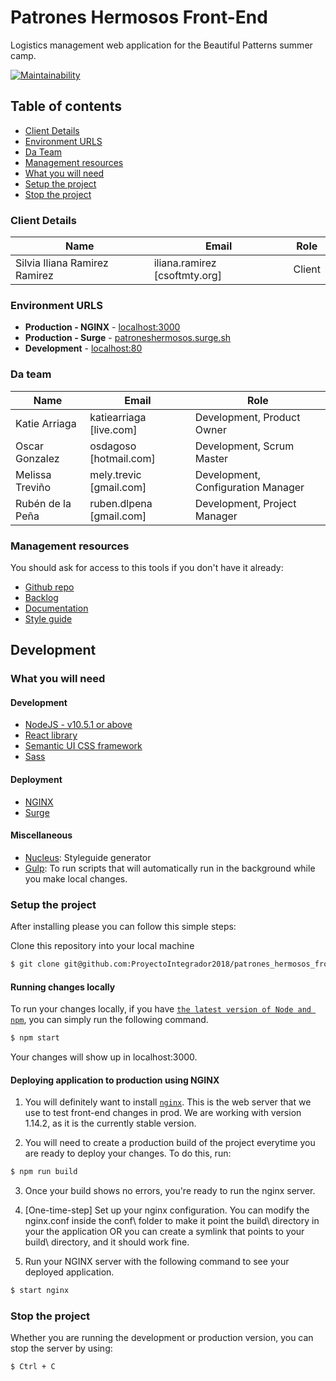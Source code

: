 # Patrones Hermosos Front-End

Logistics management web application for the Beautiful Patterns summer camp.

[![Maintainability](https://api.codeclimate.com/v1/badges/040a18f37da4894b1265/maintainability)](https://codeclimate.com/github/ProyectoIntegrador2018/patrones_hermosos_frontend/maintainability)

## Table of contents

* [Client Details](#client-details)
* [Environment URLS](#environment-urls)
* [Da Team](#team)
* [Management resources](#management-resources)
* [What you will need](#what-you-will-need)
* [Setup the project](#setup-the-project)
* [Stop the project](#stop-the-project)

### Client Details 

| Name               | Email             | Role |
| ------------------ | ----------------- | ---- |
| Silvia Iliana Ramirez Ramirez | iliana.ramirez [csoftmty.org] | Client |


### Environment URLS

* **Production - NGINX** - [localhost:3000](https://localhost:3000)
* **Production - Surge** - [patroneshermosos.surge.sh](http://patroneshermosos.surge.sh)
* **Development** - [localhost:80](https://localhost:80)

### Da team

| Name           | Email             | Role        |
| -------------- | ----------------- | ----------- |
| Katie Arriaga | katiearriaga [live.com] | Development, Product Owner |
| Oscar Gonzalez | osdagoso [hotmail.com] | Development, Scrum Master |
| Melissa Treviño | mely.trevic [gmail.com] | Development, Configuration Manager |
| Rubén de la Peña | ruben.dlpena [gmail.com] | Development, Project Manager |


### Management resources

You should ask for access to this tools if you don't have it already:

* [Github repo](https://github.com/ProyectoIntegrador2018/patrones_hermosos_frontend)
* [Backlog](https://github.com/ProyectoIntegrador2018/patrones_hermosos/projects/1)
* [Documentation](https://drive.google.com/open?id=1d96uJnjeu13aSVAOIVgP4_Rpif_TdYBF)
* [Style guide](http://styles-patroneshermosos.surge.sh/index.html)

## Development

### What you will need

#### Development
* [NodeJS - v10.5.1 or above](https://nodejs.org/en/)
* [React library](https://semantic-ui.com/)
* [Semantic UI CSS framework](https://semantic-ui.com/)
* [Sass](https://facebook.github.io/create-react-app/docs/adding-a-sass-stylesheet)

#### Deployment
* [NGINX](https://nginx.org/)
* [Surge](https://surge.sh/)

#### Miscellaneous
* [Nucleus](https://holidaypirates.github.io/nucleus/getting-started.html): Styleguide generator
* [Gulp](https://www.npmjs.com/package/gulp-download): To run scripts that will automatically run in the background while you make local changes.

### Setup the project

After installing please you can follow this simple steps:

Clone this repository into your local machine

```bash
$ git clone git@github.com:ProyectoIntegrador2018/patrones_hermosos_frontend.git
```

#### Running changes locally

To run your changes locally, if you have [`the latest version of Node and npm`](https://nodejs.org/en/download/), you can simply run the following command.

```bash
$ npm start
```
Your changes will show up in localhost:3000. 

#### Deploying application to production using NGINX

1. You will definitely want to install [`nginx`](https://nginx.org/en/download.html). This is the web server that we use to test front-end changes in prod. We are working with version 1.14.2, as it is the currently stable version.

2. You will need to create a production build of the project everytime you are ready to deploy your changes. To do this, run:

```bash
$ npm run build
```
3. Once your build shows no errors, you're ready to run the nginx server. 

4. [One-time-step] Set up your nginx configuration. You can modify the nginx.conf inside the conf\ folder to make it point the build\ directory in your the application OR you can create a symlink that points to your build\ directory, and it should work fine.

5. Run your NGINX server with the following command to see your deployed application.

```bash
$ start nginx
```

### Stop the project
Whether you are running the development or production version, you can stop the server by using:

```bash
$ Ctrl + C
```
